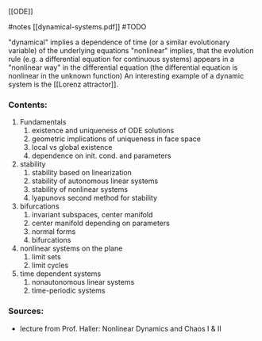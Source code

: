 
[[ODE]]


#notes [[dynamical-systems.pdf]]
#TODO 



"dynamical" implies a dependence of time (or a similar evolutionary variable) of the underlying equations
"nonlinear" implies, that the evolution rule (e.g. a differential equation for continuous systems) appears in a "nonlinear way" in the differential equation (the differential equation is nonlinear in the unknown function)
An interesting example of a dynamic system is the [[Lorenz attractor]].


### Contents:

1. Fundamentals
	1. existence and uniqueness of ODE solutions
	2. geometric implications of uniqueness in face space
	3. local vs global existence
	4. dependence on init. cond. and parameters
2. stability
	1. stability based on linearization
	2. stability of autonomous linear systems
	3. stability of nonlinear systems
	4. lyapunovs second method for stability
3. bifurcations
	1. invariant subspaces, center manifold
	2. center manifold depending on parameters
	3. normal forms
	4. bifurcations
4. nonlinear systems on the plane
	1. limit sets
	2. limit cycles
5. time dependent systems
	1. nonautonomous linear systems
	2. time-periodic systems


### Sources:
-  lecture from Prof. Haller: Nonlinear Dynamics and Chaos I & II
